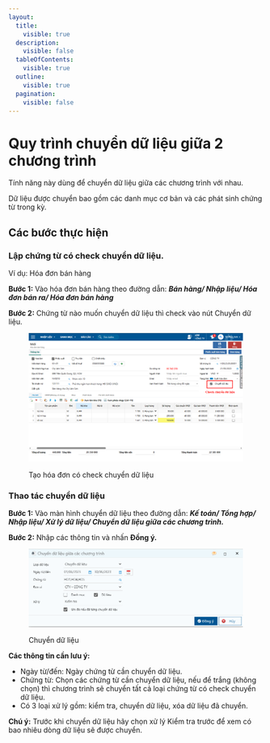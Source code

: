 ```yaml
---
layout:
  title:
    visible: true
  description:
    visible: false
  tableOfContents:
    visible: true
  outline:
    visible: true
  pagination:
    visible: false
---
```


# Quy trình chuyển dữ liệu giữa 2 chương trình

Tính năng này dùng để chuyển dữ liệu giữa các chương trình với nhau.

Dữ liệu được chuyển bao gồm các danh mục cơ bản và các phát sinh chứng từ trong kỳ.

## Các bước thực hiện

### Lập chứng từ có check chuyển dữ liệu.

Ví dụ: Hóa đơn bán hàng

**Bước 1:** Vào hóa đơn bán hàng theo đường dẫn: _**Bán hàng/ Nhập liệu/ Hóa đơn bán ra/ Hóa đơn bán hàng**_

**Bước 2:** Chứng từ nào muốn chuyển dữ liệu thì check vào nút Chuyển dữ liệu.

<figure><img src="../../.gitbook/assets/chuyển dữ liệu giữa 2 chương trình 04.png" alt=""><figcaption><p>Tạo hóa đơn có check chuyển dữ liệu</p></figcaption></figure>

### Thao tác chuyển dữ liệu

**Bước 1:** Vào màn hình chuyển dữ liệu theo đường dẫn: _**Kế toán/ Tổng hợp/ Nhập liệu/ Xử lý dữ liệu/ Chuyển dữ liệu giữa các chương trình.**_&#x20;

**Bước 2:** Nhập các thông tin và nhấn **Đồng ý.**

<figure><img src="../../.gitbook/assets/chuyển dữ liệu giữa 2 chương trình 05.png" alt=""><figcaption><p>Chuyển dữ liệu</p></figcaption></figure>

**Các thông tin cần lưu ý:**

* Ngày từ/đến: Ngày chứng từ cần chuyển dữ liệu.
* Chứng từ: Chọn các chứng từ cần chuyển dữ liệu, nếu để trắng (không chọn) thì chương trình sẽ chuyển tất cả loại chứng từ có check chuyển dữ liệu.
* Có 3 loại xử lý gồm: kiểm tra, chuyển dữ liệu, xóa dữ liệu đã chuyển.

**Chú ý:** Trước khi chuyển dữ liệu hãy chọn xử lý Kiểm tra trước để xem có bao nhiêu dòng dữ liệu sẽ được chuyển.
